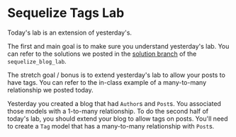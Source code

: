 Sequelize Tags Lab
==================

Today's lab is an extension of yesterday's.

The first and main goal is to make sure you understand yesterday's lab.
You can refer to the solutions we posted in the
[solution branch](https://github.com/wdi-sf-fall/sequelize_blog_lab/tree/solution)
of the `sequelize_blog_lab`.

The stretch goal / bonus is to extend yesterday's lab to allow your
posts to have tags. You can refer to the in-class example of a
many-to-many relationship we posted today.

Yesterday you created a blog that had `Author`s and `Post`s. You
associated those models with a 1-to-many relationship. To do the
second half of today's lab, you should extend your blog to allow tags
on posts.  You'll need to create a `Tag` model that has a many-to-many
relationship with `Post`s.











